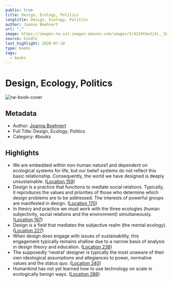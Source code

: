 ```yaml
---
public: true
title: Design, Ecology, Politics
longtitle: Design, Ecology, Politics
author: Joanna Boehnert
url: ","
image: https://images-na.ssl-images-amazon.com/images/I/41I6tbxVj5L._SL200_.jpg
source: kindle
last_highlight: 2020-07-20
type: books
tags:
  - books
---
```

# Design, Ecology, Politics

![rw-book-cover](https://images-na.ssl-images-amazon.com/images/I/41I6tbxVj5L._SL200_.jpg)

## Metadata
- Author: [Joanna Boehnert](Joanna%20Boehnert.md)
- Full Title: Design, Ecology, Politics
- Category: #books

## Highlights
- We are embedded within non-human nature1 and dependent on ecological systems for life, but our belief systems do not reflect this basic relationship. Consequently, the world we have designed is deeply unsustainable. ([Location 159](https://readwise.io/to_kindle?action=open&asin=B0797BG15B&location=159))
- Design is a practice that functions to mediate social relations. Typically, it reproduces the values and priorities of those who determine which design problems are to be addressed. The interests of powerful groups are manifested in design. ([Location 170](https://readwise.io/to_kindle?action=open&asin=B0797BG15B&location=170))
- In theory and practice we must work with the three ecologies (human subjectivity, social relations and the environment) simultaneously. ([Location 197](https://readwise.io/to_kindle?action=open&asin=B0797BG15B&location=197))
- Design is a field that mediates the subjective realm (the mental ecology). ([Location 227](https://readwise.io/to_kindle?action=open&asin=B0797BG15B&location=227))
- When design does engage with issues of sustainability, this engagement typically remains shallow due to a narrow basis of analysis in design theory and education. ([Location 238](https://readwise.io/to_kindle?action=open&asin=B0797BG15B&location=238))
- The supposedly ‘neutral’ designer is typically the most unaware of their own ideological assumptions and allegiances to power, normative values and the status quo. ([Location 240](https://readwise.io/to_kindle?action=open&asin=B0797BG15B&location=240))
- Humankind has not yet learned how to use technology on scale in ecologically benign ways. ([Location 286](https://readwise.io/to_kindle?action=open&asin=B0797BG15B&location=286))
